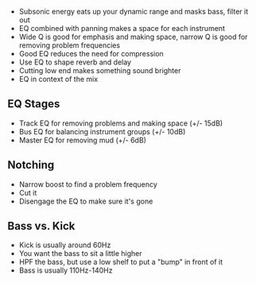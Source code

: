 * Subsonic energy eats up your dynamic range and masks bass, filter it out
* EQ combined with panning makes a space for each instrument
* Wide Q is good for emphasis and making space, narrow Q is good for removing problem frequencies
* Good EQ reduces the need for compression
* Use EQ to shape reverb and delay
* Cutting low end makes something sound brighter
* EQ in context of the mix

## EQ Stages

* Track EQ for removing problems and making space (+/- 15dB)
* Bus EQ for balancing instrument groups (+/- 10dB)
* Master EQ for removing mud (+/- 6dB)
 
## Notching

* Narrow boost to find a problem frequency
* Cut it
* Disengage the EQ to make sure it's gone

## Bass vs. Kick

* Kick is usually around 60Hz
* You want the bass to sit a little higher
* HPF the bass, but use a low shelf to put a "bump" in front of it
* Bass is usually 110Hz-140Hz
